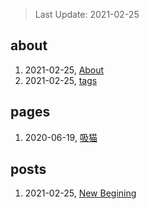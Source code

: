 > Last Update: 2021-02-25

## about
1. 2021-02-25, [About](about/me.md)
1. 2021-02-25, [tags](about/tags.md)
## pages
1. 2020-06-19, [吸猫](pages/吸猫.md)
## posts
1. 2021-02-25, [New Begining](posts/bookmarks.md)